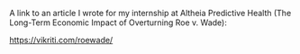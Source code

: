 A link to an article I wrote for my internship at Altheia Predictive Health (The Long-Term Economic Impact of Overturning Roe v. Wade):

https://vikriti.com/roewade/
